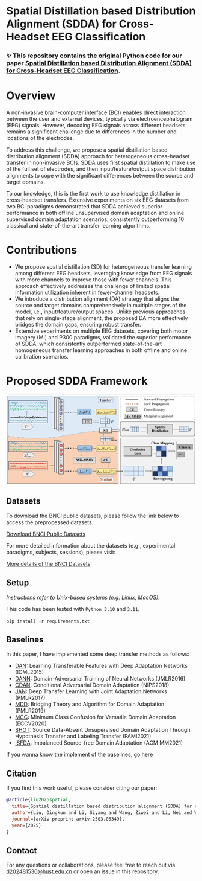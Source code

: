 # Spatial Distillation based Distribution Alignment (SDDA) for Cross-Headset EEG Classification
### ✨ This repository contains the original Python code for our paper [Spatial Distillation based Distribution Alignment (SDDA) for Cross-Headset EEG Classification](https://arxiv.org/pdf/2503.05349).


# Overview
A non-invasive brain-computer interface (BCI) enables direct interaction between the user and external devices, typically via electroencephalogram (EEG) signals. However, decoding EEG signals across different headsets remains a significant challenge due to differences in the number and locations of the electrodes. 

To address this challenge, we propose a spatial distillation based distribution alignment (SDDA) approach for heterogeneous cross-headset transfer in non-invasive BCIs. SDDA uses first spatial distillation to make use of the full set of electrodes, and then input/feature/output space distribution alignments to cope with the significant differences between the source and target domains. 

To our knowledge, this is the first work to use knowledge distillation in cross-headset transfers. Extensive experiments on six EEG datasets from two BCI paradigms demonstrated that SDDA achieved superior performance in both offline unsupervised domain adaptation and online supervised domain adaptation scenarios, consistently outperforming 10 classical and state-of-the-art transfer learning algorithms.

# Contributions
- We propose spatial distillation (SD) for heterogeneous transfer learning among different EEG headsets, leveraging knowledge from EEG signals with more channels to improve those with fewer channels. This approach effectively addresses the challenge of limited spatial information utilization inherent in fewer-channel headsets.
- We introduce a distribution alignment (DA) strategy that aligns the source and target domains comprehensively in multiple stages of the model, i.e., input/feature/output spaces. Unlike previous approaches that rely on single-stage alignment, the proposed DA more effectively bridges the domain gaps, ensuring robust transfer.
- Extensive experiments on multiple EEG datasets, covering both motor imagery (MI) and P300 paradigms, validated the superior performance of SDDA, which consistently outperformed state-of-the-art homogeneous transfer learning approaches in both offline and online calibration scenarios.

# Proposed SDDA Framework
![SDDA_approach](https://github.com/Dingkun0817/SDDA/blob/main/SDDA_approach.jpg)

## Datasets 
   To download the BNCI public datasets, please follow the link below to access the preprocessed datasets.

   [Download BNCI Public Datasets](http://www.bnci-horizon-2020.eu/database/data-sets)

   For more detailed information about the datasets (e.g., experimental paradigms, subjects, sessions), please visit:
   
   [More details of the BNCI Datasets](https://neurotechx.github.io/moabb/datasets.html)

## Setup

_Instructions refer to Unix-based systems (e.g. Linux, MacOS)._

This code has been tested with `Python 3.10` and `3.11`.

`pip install -r requirements.txt`

## Baselines

In this paper, I have implemented some deep transfer methods as follows:
* [DAN](https://proceedings.mlr.press/v37/long15): Learning Transferable Features with Deep Adaptation Networks (ICML2015)
* [DANN](http://www.jmlr.org/papers/v17/15-239.html): Domain-Adversarial Training of Neural Networks (JMLR2016)
* [CDAN](https://proceedings.neurips.cc/paper/2018/hash/ab88b15733f543179858600245108dd8-Abstract.html): Conditional Adversarial Domain Adaptation (NIPS2018)
* [JAN](http://proceedings.mlr.press/v70/long17a.html): Deep Transfer Learning with Joint Adaptation Networks (PMLR2017)
* [MDD](https://proceedings.mlr.press/v97/zhang19i.html?ref=https://codemonkey): Bridging Theory and Algorithm for Domain Adaptation (PMLR2019)
* [MCC](https://link.springer.com/chapter/10.1007/978-3-030-58589-1_28): Minimum Class Confusion for Versatile Domain Adaptation (ECCV2020)
* [SHOT](https://ieeexplore.ieee.org/abstract/document/9512429/): Source Data-Absent Unsupervised Domain Adaptation Through Hypothesis Transfer and Labeling Transfer (PAMI2021)
* [ISFDA](https://dl.acm.org/doi/abs/10.1145/3474085.3475487): Imbalanced Source-free Domain Adaptation (ACM MM2021)

If you wanna know the implement of the baselines, go [here](https://github.com/sylyoung/DeepTransferEEG)

## Citation

If you find this work useful, please consider citing our paper:

```bibtex
@article{liu2025spatial,
  title={Spatial distillation based distribution alignment (SDDA) for cross-headset EEG classification},
  author={Liu, Dingkun and Li, Siyang and Wang, Ziwei and Li, Wei and Wu, Dongrui},
  journal={arXiv preprint arXiv:2503.05349},
  year={2025}
}
```

## Contact
For any questions or collaborations, please feel free to reach out via d202481536@hust.edu.cn or open an issue in this repository.
